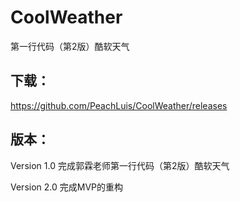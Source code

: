 # CoolWeather
第一行代码（第2版）酷软天气

## 下载：

https://github.com/PeachLuis/CoolWeather/releases

## 版本：

Version 1.0  完成郭霖老师第一行代码（第2版）酷软天气

Version 2.0  完成MVP的重构

